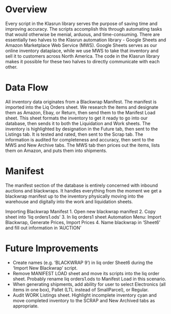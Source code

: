 # Overview
Every script in the Klasrun library serves the purpose of saving time and improving accuracy. The scripts accomplish this through automating tasks that would otherwise be menial, arduous, and time-consuming. There are essentially two halves to the Klasrun automation library - Google Sheets and Amazon Marketplace Web Service (MWS). Google Sheets serves as our online inventory dataplace, while we use MWS to take that inventory and sell it to customers across North America. The code in the Klasrun library makes it possible for these two halves to directly communicate with each other.

# Data Flow
All inventory data originates from a Blackwrap Manifest.  The manifest is imported into the Liq Orders sheet. We research the items and designate them as Amazon, Ebay, or Return, then send them to the Manifest Load sheet. This sheet formats the inventory to get it ready to go into our database, then sends it to both the Liquidation and Work sheets. The inventory is highlighted by designation in the Future tab, then sent to the Listings tab. It is tested and rated, then sent to the Scrap tab. The information is audited for completeness and accuracy, then sent to the MWS and New Archive tabs. The MWS tab then prices out the items, lists them on Amazon, and puts them into shipments.

# Manifest
The manifest section of the database is entirely concerned with inbound auctions and blackwraps. It handles everything from the moment we get a blackwrap manifest up to the inventory physically moving into the warehouse and digitally into the work and liquidation sheets.

Importing Blackwrap Manifest
    1. Open new blackwrap manifest
    2. Copy sheet into ‘liq orders1.ods’
    3. In liq orders1 sheet Automation Menu: Import Blackwrap, Generate Prices, Import Prices
    4. Name blackwrap in ‘Sheet6’ and fill out information in ‘AUCTION’

# Future Improvements
- Create names (e.g. ‘BLACKWRAP 9’) in liq order Sheet6 during the ‘Import New Blackwrap’ script.
- Remove MANIFEST LOAD sheet and move its scripts into the liq order sheet. Probably rename liq orders1.ods to Manifest Load in this scenario.
- When generating shipments, add ability for user to select Electronics (all items in one box), Pallet (LTL instead of SmallParcel), or Regular.
- Audit WORK Listings sheet. Highlight incomplete inventory cyan and move completed inventory to the SCRAP and New Archived tabs as appropriate.
